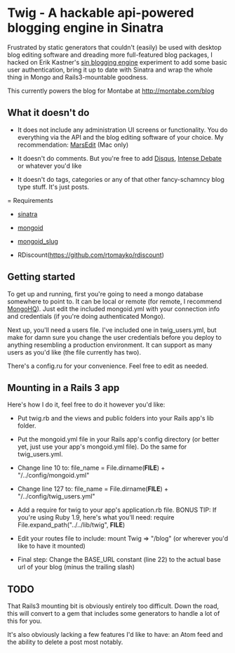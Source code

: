 Twig - A hackable api-powered blogging engine in Sinatra
=========

Frustrated by static generators that couldn't (easily) be used with desktop blog editing software and dreading more full-featured blog packages, I hacked on Erik Kastner's [sin blogging engine](https://github.com/kastner/sin) experiment to add some basic user authentication, bring it up to date with Sinatra and wrap the whole thing in Mongo and Rails3-mountable goodness.

This currently powers the blog for Montabe at http://montabe.com/blog

What it doesn't do
----------------

* It does not include any administration UI screens or functionality. You do everything via the API and the blog editing software of your choice. My recommendation: [MarsEdit](http://www.red-sweater.com/marsedit/) (Mac only)

* It doesn't do comments. But you're free to add [Disqus](http://disqus.com/), [Intense Debate](http://intensedebate.com/) or whatever you'd like

* It doesn't do tags, categories or any of that other fancy-schamncy blog type stuff. It's just posts.

= Requirements

* [sinatra](https://github.com/sinatra/sinatra)

* [mongoid](https://github.com/mongoid/mongoid)

* [mongoid_slug](https://github.com/papercavalier/mongoid-slug)

* RDiscount(https://github.com/rtomayko/rdiscount)

Getting started
----------------

To get up and running, first you're going to need a mongo database somewhere to point to. It can be local or remote (for remote, I recommend [MongoHQ](https://mongohq.com/home)). Just edit the included mongoid.yml with your connection info and credentials (if you're doing authenticated Mongo).

Next up, you'll need a users file. I've included one in twig_users.yml, but make for damn sure you change the user credentials before you deploy to anything resembling a production environment. It can support as many users as you'd like (the file currently has two).

There's a config.ru for your convenience. Feel free to edit as needed.

Mounting in a Rails 3 app
----------------

Here's how I do it, feel free to do it however you'd like:

* Put twig.rb and the views and public folders into your Rails app's lib folder.

* Put the mongoid.yml file in your Rails app's config directory (or better yet, just use your app's mongoid.yml file). Do the same for twig_users.yml.

* Change line 10 to: file_name =  File.dirname(__FILE__) + "/../config/mongoid.yml"

* Change line 127 to: file_name =  File.dirname(__FILE__) + "/../config/twig_users.yml"

* Add a require for twig to your app's application.rb file. BONUS TIP: If you're using Ruby 1.9, here's what you'll need: require File.expand_path("../../lib/twig", __FILE__)

* Edit your routes file to include: mount Twig => "/blog" (or wherever you'd like to have it mounted)

* Final step: Change the BASE_URL constant (line 22) to the actual base url of your blog (minus the trailing slash)

TODO
----------------

That Rails3 mounting bit is obviously entirely too difficult. Down the road, this will convert to a gem that includes some generators to handle a lot of this for you.

It's also obviously lacking a few features I'd like to have: an Atom feed and the ability to delete a post most notably.


